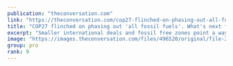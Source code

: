 ```yaml
---
publication: "theconversation.com"
link: "https://theconversation.com/cop27-flinched-on-phasing-out-all-fossil-fuels-whats-next-for-the-fight-to-keep-them-in-the-ground-194941"
title: "COP27 flinched on phasing out 'all fossil fuels'. What's next for the fight to keep them in the ground?"
excerpt: "Smaller international deals and fossil free zones point a way forward."
image: "https://images.theconversation.com/files/496520/original/file-20221121-26-skarba.jpg?ixlib=rb-1.1.0&rect=0%2C1311%2C5245%2C2622&q=45&auto=format&w=1356&h=668&fit=crop"
group: pro
rank: 9
---
```

